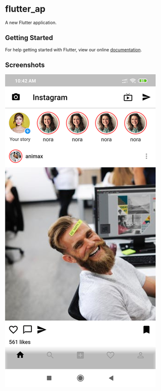 # flutter_ap

A new Flutter application.

## Getting Started

For help getting started with Flutter, view our online
[documentation](https://flutter.io/).

## Screenshots

![](insta.png)
